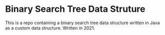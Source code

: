 # Binary Search Tree Data Struture
This is a repo containing a binary search tree data structure written in Java as a custom data structure. Written in 2021.
